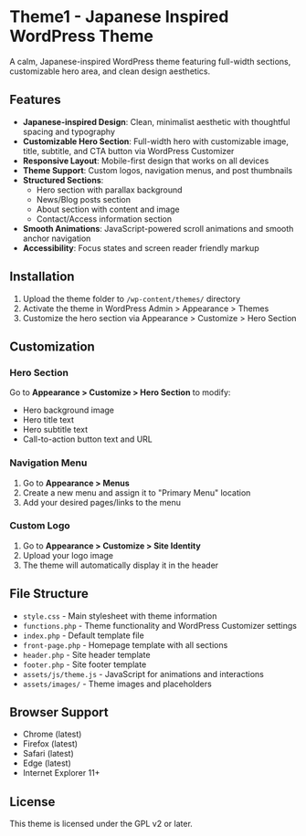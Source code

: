 # Theme1 - Japanese Inspired WordPress Theme

A calm, Japanese-inspired WordPress theme featuring full-width sections, customizable hero area, and clean design aesthetics.

## Features

- **Japanese-inspired Design**: Clean, minimalist aesthetic with thoughtful spacing and typography
- **Customizable Hero Section**: Full-width hero with customizable image, title, subtitle, and CTA button via WordPress Customizer
- **Responsive Layout**: Mobile-first design that works on all devices
- **Theme Support**: Custom logos, navigation menus, and post thumbnails
- **Structured Sections**: 
  - Hero section with parallax background
  - News/Blog posts section
  - About section with content and image
  - Contact/Access information section
- **Smooth Animations**: JavaScript-powered scroll animations and smooth anchor navigation
- **Accessibility**: Focus states and screen reader friendly markup

## Installation

1. Upload the theme folder to `/wp-content/themes/` directory
2. Activate the theme in WordPress Admin > Appearance > Themes
3. Customize the hero section via Appearance > Customize > Hero Section

## Customization

### Hero Section
Go to **Appearance > Customize > Hero Section** to modify:
- Hero background image
- Hero title text
- Hero subtitle text
- Call-to-action button text and URL

### Navigation Menu
1. Go to **Appearance > Menus**
2. Create a new menu and assign it to "Primary Menu" location
3. Add your desired pages/links to the menu

### Custom Logo
1. Go to **Appearance > Customize > Site Identity**
2. Upload your logo image
3. The theme will automatically display it in the header

## File Structure

- `style.css` - Main stylesheet with theme information
- `functions.php` - Theme functionality and WordPress Customizer settings
- `index.php` - Default template file
- `front-page.php` - Homepage template with all sections
- `header.php` - Site header template
- `footer.php` - Site footer template
- `assets/js/theme.js` - JavaScript for animations and interactions
- `assets/images/` - Theme images and placeholders

## Browser Support

- Chrome (latest)
- Firefox (latest)
- Safari (latest)
- Edge (latest)
- Internet Explorer 11+

## License

This theme is licensed under the GPL v2 or later.